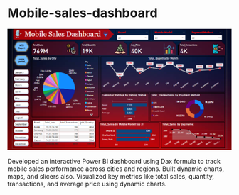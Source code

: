 # Mobile-sales-dashboard


![image alt](https://github.com/AryanChaudhary23/Mobile-sales-dashboard/blob/25e4456ad9d1e5de7617f33142e887c07c55fc8d/mobile%20sales%2001.png)

 Developed an interactive Power BI dashboard using Dax formula to track
 mobile sales performance across cities and regions. Built dynamic charts,
 maps, and slicers also. Visualized key metrics like total sales, quantity,
 transactions, and average price using dynamic charts.

 
